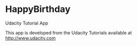 # HappyBirthday
Udacity Tutorial App


This app is developed from the Udacity Tutorials available at http://www.udacity.com
